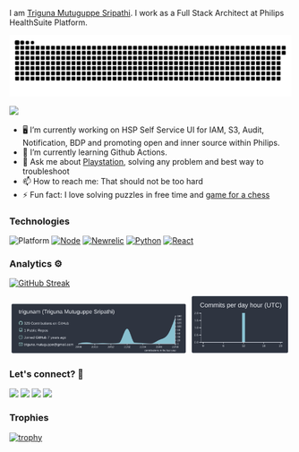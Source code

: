 I am [Triguna Mutuguppe Sripathi](https://www.linkedin.com/in/triguna/). I work as a Full Stack Architect at Philips HealthSuite Platform.

![Snake animation](https://github.com/trigunam/trigunam/blob/output/github-contribution-grid-snake.svg)

![](http://estruyf-github.azurewebsites.net/api/VisitorHit?user=trigunam&repo=trigunam&countColorcountColor)

- 🖥️ I’m currently working on HSP Self Service UI for IAM, S3, Audit, Notification, BDP and promoting open and inner source within Philips.
- 🌱 I’m currently learning Github Actions.
- 💬 Ask me about [Playstation](https://www.youtube.com/channel/UCv4Uy64oNR4vzMREojY9Mgw?sub_confirmation=1), solving any problem and best way to troubleshoot
- 📫 How to reach me: That should not be too hard
- ⚡ Fun fact: I love solving puzzles in free time and [game for a chess](https://www.chess.com/member/gametriguna)

### Technologies

![Platform](https://img.shields.io/badge/platform-windows%20%7C%20macos%20%7C%20linux-lightgrey) [![Node](https://img.shields.io/badge/node--lts-v14.x.x-brightgreen)](https://newrelic.com/) [![Newrelic](https://img.shields.io/badge/New%20Relic-Observability%20made%20simple-%2300838F)](https://newrelic.com/) [![Python](https://img.shields.io/badge/python-v3.9.x-blue)](https://www.python.org/) [![React](https://img.shields.io/badge/react-v17.x.x-lightblue)](https://www.python.org/)

### Analytics ⚙️

[![GitHub Streak](https://github-readme-streak-stats.herokuapp.com?user=trigunam&theme=material-palenight&hide_border=true)](https://git.io/streak-stats)

<p align="center">
  <img width="63%" src="profile-summary-card-output/nord_dark/0-profile-details.svg" />
  <img width="35%" src="profile-summary-card-output/nord_dark/4-productive-time.svg" />
</p>

### Let's connect? 🤝

<p>
<a href="https://www.linkedin.com/in/triguna/"><img src="https://img.shields.io/badge/-LinkedIn-0077B5?style=flat&logo=Linkedin&logoColor=white"/></a> <a href="https://twitter.com/trigsO"><img src="https://img.shields.io/badge/-Twitter-%231DA1F2?style=flat&logo=twitter&logoColor=white"/></a> <a href="https://www.instagram.com/mutuguppe_trigs/"><img src="https://img.shields.io/badge/-Instagram-E4405F?style=flat&logo=instagram&logoColor=white"/></a> <a href="https://www.facebook.com/triguna.m.sripathi"><img src="https://img.shields.io/badge/-Facebook-1877F2?style=flat&logo=facebook&logoColor=white"/></a>

</p>

### Trophies

[![trophy](https://github-profile-trophy.vercel.app/?username=trigunam&theme=flat&no-frame=true)](https://github.com/ryo-ma/github-profile-trophy)
